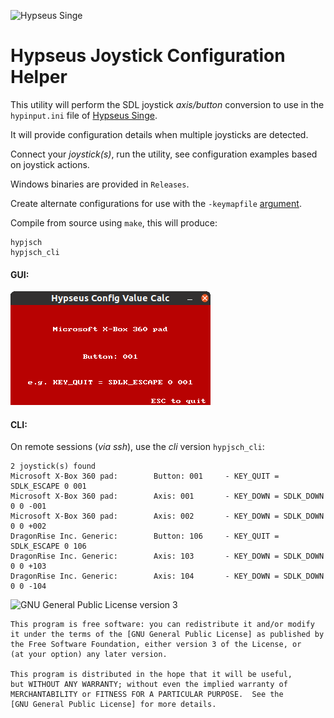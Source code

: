 ![Hypseus Singe](https://raw.githubusercontent.com/DirtBagXon/hypseus-singe/master/screenshots/hypseus-logo.png)

# Hypseus Joystick Configuration Helper

This utility will perform the SDL joystick *axis/button* conversion to use in the `hypinput.ini` file of [Hypseus Singe](https://github.com/DirtBagXon/hypseus-singe).

It will provide configuration details when multiple joysticks are detected.

Connect your *joystick(s)*, run the utility, see configuration examples based on joystick actions.

Windows binaries are provided in `Releases`.

Create alternate configurations for use with the `-keymapfile` [argument](https://github.com/DirtBagXon/hypseus-singe#extended-arguments-and-keys).


Compile from source using `make`, this will produce:

    hypjsch
    hypjsch_cli

#### GUI:

![hypjsch](hypjsch.png)

#### CLI:

On remote sessions (*via ssh*), use the *cli* version `hypjsch_cli`:

    2 joystick(s) found
    Microsoft X-Box 360 pad:        Button: 001     - KEY_QUIT = SDLK_ESCAPE 0 001
    Microsoft X-Box 360 pad:        Axis: 001       - KEY_DOWN = SDLK_DOWN 0 0 -001
    Microsoft X-Box 360 pad:        Axis: 002       - KEY_DOWN = SDLK_DOWN 0 0 +002
    DragonRise Inc. Generic:        Button: 106     - KEY_QUIT = SDLK_ESCAPE 0 106
    DragonRise Inc. Generic:        Axis: 103       - KEY_DOWN = SDLK_DOWN 0 0 +103
    DragonRise Inc. Generic:        Axis: 104       - KEY_DOWN = SDLK_DOWN 0 0 -104


![GNU General Public License version 3](http://www.gnu.org/graphics/gplv3-127x51.png)

    This program is free software: you can redistribute it and/or modify
    it under the terms of the [GNU General Public License] as published by
    the Free Software Foundation, either version 3 of the License, or
    (at your option) any later version.

    This program is distributed in the hope that it will be useful,
    but WITHOUT ANY WARRANTY; without even the implied warranty of
    MERCHANTABILITY or FITNESS FOR A PARTICULAR PURPOSE.  See the
    [GNU General Public License] for more details.

